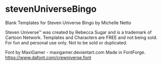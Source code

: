 # stevenUniverseBingo
Blank Templates for Steven Universe Bingo by Michelle Netto

Steven Universe™ was created by Rebecca Sugar and is a trademark of Cartoon Network. 
Templates and Characters are FREE and not being sold. 
For fun and personal use only. 
Not to be sold or duplicated.

Font by MaxiGamer - maxigamer.deviantart.com
Made in FontForge.
https://www.dafont.com/crewniverse.font
